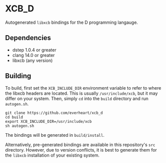 # XCB_D

Autogenerated `libxcb` bindings for the D programming langauge.

## Dependencies

* dstep 1.0.4 or greater
* clang 14.0 or greater
* libxcb (any version)

## Building

To build, first set the `XCB_INCLUDE_DIR` environment variable to refer to where the libxcb headers are located. This is usually `/usr/include/xcb`, but it may differ on your system. Then, simply `cd` into the `build` directory and run `autogen.sh`.

```
git clone https://github.com/everheart/xcb_d
cd build
export XCB_INCLUDE_DIR=/usr/include/xcb
sh autogen.sh
```

The bindings will be generated in `build/install`.

Alternatively, pre-generated bindings are available in this repository's `src` directory. However, due to version conflicts, it is best to generate them for the `libxcb` installation of your existing system.
